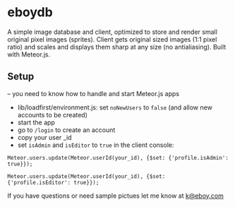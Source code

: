 # eboydb
A simple image database and client, optimized to store and render small original pixel images (sprites). Client gets original sized images (1:1 pixel ratio) and scales and displays them sharp at any size (no antialiasing). Built with Meteor.js.

## Setup
– you need to know how to handle and start Meteor.js apps
- lib/loadfirst/environment.js: set `noNewUsers` to `false` (and allow new accounts to be created)
- start the app
- go to `/login` to create an account
- copy your user _id
- set `isAdmin` and `isEditor` to `true` in the client console:

`Meteor.users.update(Meteor.userId(your_id), {$set: {'profile.isAdmin': true}});`

`Meteor.users.update(Meteor.userId(your_id), {$set: {'profile.isEditor': true}});`

If you have questions or need sample pictues let me know at k@eboy.com
